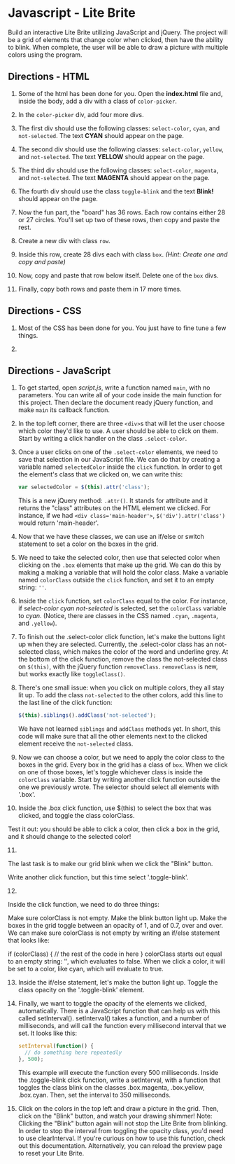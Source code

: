 # Javascript - Lite Brite
Build an interactive Lite Brite utilizing JavaScript and jQuery. The project will be a grid of elements that change color when clicked, then have the ability to blink.  When complete, the user will be able to draw a picture with multiple colors using the program.

## Directions - HTML

1. Some of the html has been done for you. Open the **index.html** file and, inside the body, add a div with a class of `color-picker`.

2. In the `color-picker` div, add four more divs.

3. The first div should use the following classes: `select-color`, `cyan`, and `not-selected`. The text **CYAN** should appear on the page.

4. The second div should use the following classes: `select-color`, `yellow`, and `not-selected`. The text **YELLOW** should appear on the page.

5. The third div should use the following classes: `select-color`, `magenta`, and `not-selected`. The text **MAGENTA** should appear on the page.

6. The fourth div should use the class `toggle-blink` and the text **Blink!** should appear on the page.

7. Now the fun part, the "board" has 36 rows. Each row contains either 28 or 27 circles. You'll set up two of these rows, then copy and paste the rest.

8. Create a new div with class `row`.

9. Inside this row, create 28 divs each with class `box`. *(Hint: Create one and copy and paste)*

10. Now, copy and paste that row below itself. Delete one of the `box` divs.

11. Finally, copy both rows and paste them in 17 more times.

## Directions - CSS

1. Most of the CSS has been done for you. You just have to fine tune a few things.

2. 

## Directions - JavaScript

1. To get started, open *script.js*, write a function named `main`, with no parameters. You can write all of your code inside the main function for this project. Then declare the document ready jQuery function, and make `main` its callback function.

2. In the top left corner, there are three `<div>`s that will let the user choose which color they'd like to use. A user should be able to click on them. Start by writing a click handler on the class `.select-color`.

3. Once a user clicks on one of the `.select-color` elements, we need to save that selection in our JavaScript file. We can do that by creating a variable named `selectedColor` inside the `click` function. In order to get the element's class that we clicked on, we can write this:
    ```javascript
    var selectedColor = $(this).attr('class');
    ```

    This is a new jQuery method: `.attr()`. It stands for attribute and it returns the "class" attributes on the HTML element we clicked. For instance, if we had `<div class='main-header'>`, `$('div').attr('class')` would return 'main-header'.

4. Now that we have these classes, we can use an if/else or switch statement to set a color on the boxes in the grid.

5. We need to take the selected color, then use that selected color when clicking on the `.box` elements that make up the grid. We can do this by making a making a variable that will hold the color class. Make a variable named `colorClass` outside the `click` function, and set it to an empty string: `''`.

6. Inside the `click` function, set `colorClass` equal to the color. For instance, if *select-color cyan not-selected* is selected, set the `colorClass` variable to *cyan*. (Notice, there are classes in the CSS named `.cyan`, `.magenta`, and `.yellow`).

7. To finish out the .select-color click function, let's make the buttons light up when they are selected. Currently, the .select-color class has an not-selected class, which makes the color of the word and underline grey. At the bottom of the click function, remove the class the not-selected class on `$(this)`, with the jQuery function `removeClass`. `removeClass` is new, but works exactly like `toggleClass()`.

8. There's one small issue: when you click on multiple colors, they all stay lit up. To add the class `not-selected` to the other colors, add this line to the last line of the click function:
    ```javascript
    $(this).siblings().addClass('not-selected');
    ```
    We have not learned `siblings` and `addClass` methods yet. In short, this code will make sure that all the other elements next to the clicked element receive the `not-selected` class.

9. Now we can choose a color, but we need to apply the color class to the boxes in the grid. Every box in the grid has a class of `box`. When we click on one of those boxes, let's toggle whichever class is inside the `colorClass` variable. Start by writing another click function outside the one we previously wrote. The selector should select all elements with '.box'.

10. Inside the .box click function, use $(this) to select the box that was clicked, and toggle the class colorClass.

Test it out: you should be able to click a color, then click a box in the grid, and it should change to the selected color!

11.
The last task is to make our grid blink when we click the "Blink" button.

Write another click function, but this time select '.toggle-blink'.

12.
Inside the click function, we need to do three things:

Make sure colorClass is not empty.
Make the blink button light up.
Make the boxes in the grid toggle between an opacity of 1, and of 0.7, over and over.
We can make sure colorClass is not empty by writing an if/else statement that looks like:

if (colorClass) {
  // the rest of the code in here
}
colorClass starts out equal to an empty string: '', which evaluates to false. When we click a color, it will be set to a color, like cyan, which will evaluate to true.

13. Inside the if/else statement, let's make the button light up. Toggle the class opacity on the '.toggle-blink' element.

14. Finally, we want to toggle the opacity of the elements we clicked, automatically. There is a JavaScript function that can help us with this called setInterval(). setInterval() takes a function, and a number of milliseconds, and will call the function every millisecond interval that we set. It looks like this:
    ```javascript
    setInterval(function() {
      // do something here repeatedly
    }, 500);
    ```  
    This example will execute the function every 500 milliseconds. Inside the .toggle-blink click function, write a setInterval, with a function that toggles the class blink on the classes .box.magenta, .box.yellow, .box.cyan. Then, set the interval to 350 milliseconds.

15. Click on the colors in the top left and draw a picture in the grid. Then, click on the "Blink" button, and watch your drawing shimmer! Note: Clicking the "Blink" button again will not stop the Lite Brite from blinking. In order to stop the interval from toggling the opacity class, you'd need to use clearInterval. If you're curious on how to use this function, check out this documentation. Alternatively, you can reload the preview page to reset your Lite Brite.
